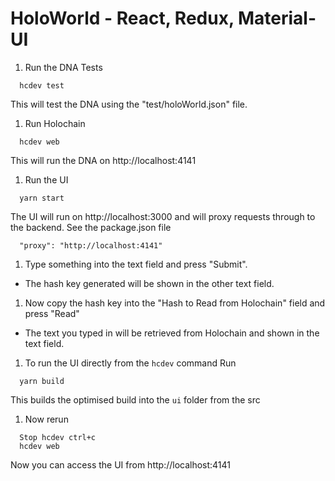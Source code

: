 # HoloWorld - React, Redux, Material-UI

1. Run the DNA Tests
```
  hcdev test
```
This will test the DNA using the "test/holoWorld.json" file.

1. Run Holochain
```
  hcdev web
```
This will run the DNA on http://localhost:4141
1. Run the UI
```
  yarn start
```
The UI will run on http://localhost:3000 and will proxy requests through to the backend.  See the package.json file   
```
  "proxy": "http://localhost:4141"
```
1. Type something into the text field and press "Submit".
  * The hash key generated will be shown in the other text field.
1. Now copy the hash key into the "Hash to Read from Holochain" field and press "Read"
  * The text you typed in will be retrieved from Holochain and shown in the text field.
1. To run the UI directly from the ```hcdev``` command Run
```
  yarn build
```
This builds the optimised build into the ```ui``` folder from the src
1. Now rerun
```
  Stop hcdev ctrl+c
  hcdev web
```
Now you can access the UI from http://localhost:4141
